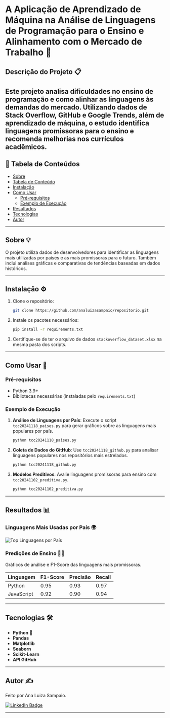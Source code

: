 
# A Aplicação de Aprendizado de Máquina na Análise de Linguagens de Programação para o Ensino e Alinhamento com o Mercado de Trabalho 🚀

## Descrição do Projeto 📋

Este projeto analisa dificuldades no ensino de programação e como alinhar as linguagens às demandas do mercado. Utilizando dados de Stack Overflow, GitHub e Google Trends, além de aprendizado de máquina, o estudo identifica linguagens promissoras para o ensino e recomenda melhorias nos currículos acadêmicos.
---

## 📜 Tabela de Conteúdos

<!--ts-->
   * [Sobre](#sobre)
   * [Tabela de Conteúdo](#tabela-de-conteúdo)
   * [Instalação](#instalação)
   * [Como Usar](#como-usar)
      * [Pré-requisitos](#pré-requisitos)
      * [Exemplo de Execução](#exemplo-de-execução)
   * [Resultados](#resultados)
   * [Tecnologias](#tecnologias)
   * [Autor](#autor)
<!--te-->

---

## Sobre 💡

O projeto utiliza dados de desenvolvedores para identificar as linguagens mais utilizadas por países e as mais promissoras para o futuro. Também inclui análises gráficas e comparativas de tendências baseadas em dados históricos.

---

## Instalação ⚙️

1. Clone o repositório:
   ```bash
   git clone https://github.com/analuizasampaio/repositorio.git
   ```

2. Instale os pacotes necessários:
   ```bash
   pip install -r requirements.txt
   ```

3. Certifique-se de ter o arquivo de dados `stackoverflow_dataset.xlsx` na mesma pasta dos scripts.

---

## Como Usar 🚀

### Pré-requisitos

- Python 3.9+
- Bibliotecas necessárias (instaladas pelo `requirements.txt`)

### Exemplo de Execução

1. **Análise de Linguagens por País**:
   Execute o script `tcc20241118_paises.py` para gerar gráficos sobre as linguagens mais populares por país.
   ```bash
   python tcc20241118_paises.py
   ```

2. **Coleta de Dados do GitHub**:
   Use `tcc20241118_github.py` para analisar linguagens populares nos repositórios mais estrelados.
   ```bash
   python tcc20241118_github.py
   ```

3. **Modelos Preditivos**:
   Avalie linguagens promissoras para ensino com `tcc20241102_preditiva.py`.
   ```bash
   python tcc20241102_preditiva.py
   ```

---

## Resultados 📊

### Linguagens Mais Usadas por País 🌍
![Top Linguagens por País](top_languages_by_country.png)

### Predições de Ensino 🧑‍🏫
Gráficos de análise e F1-Score das linguagens mais promissoras.

| Linguagem     | F1-Score | Precisão | Recall |
|---------------|----------|----------|--------|
| Python        | 0.95     | 0.93     | 0.97   |
| JavaScript    | 0.92     | 0.90     | 0.94   |

---

## Tecnologias 🛠️

- **Python** 🐍
- **Pandas**
- **Matplotlib**
- **Seaborn**
- **Scikit-Learn**
- **API GitHub**

---

## Autor ✍️

Feito por Ana Luiza Sampaio.

[![LinkedIn Badge](https://img.shields.io/badge/-Ana%20Luiza%20Sampaio-blue?style=flat-square&logo=Linkedin&logoColor=white&link=https://www.linkedin.com/in/analuizasampaio/)](https://www.linkedin.com/in/analuizasampaio/)

---

